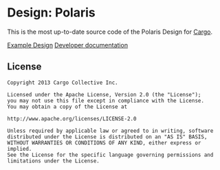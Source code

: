 Design: Polaris
=======

This is the most up-to-date source code of the Polaris Design for [Cargo](http://cargocollective.com).

[Example Design](http://cargocollective.com/polaris)
[Developer documentation](http://cargocollective.com/developers/documentation)

License
-------
	Copyright 2013 Cargo Collective Inc.

	Licensed under the Apache License, Version 2.0 (the "License");
	you may not use this file except in compliance with the License.
	You may obtain a copy of the License at

	http://www.apache.org/licenses/LICENSE-2.0

	Unless required by applicable law or agreed to in writing, software
	distributed under the License is distributed on an "AS IS" BASIS,
	WITHOUT WARRANTIES OR CONDITIONS OF ANY KIND, either express or implied.
	See the License for the specific language governing permissions and
	limitations under the License.